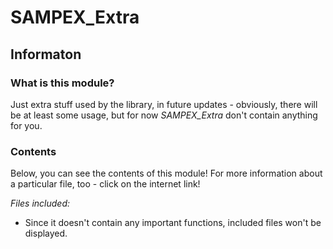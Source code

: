 # SAMPEX_Extra

## Informaton

### What is this module?

Just extra stuff used by the library, in future updates - obviously, there will be at least some usage, but for now *SAMPEX_Extra* don't contain anything for you.

### Contents

Below, you can see the contents of this module! For more information about a particular file, too - click on the internet link!

*Files included:*

- Since it doesn't contain any important functions, included files won't be displayed.
